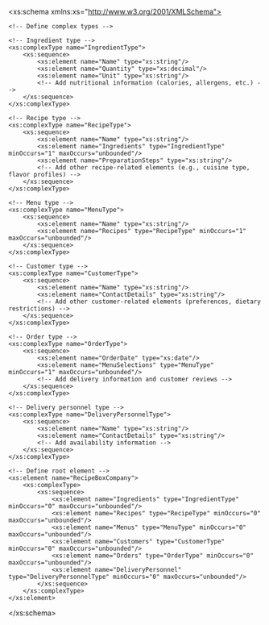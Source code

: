 <?xml version="1.0" encoding="UTF-8"?>
<xs:schema xmlns:xs="http://www.w3.org/2001/XMLSchema">

    <!-- Define complex types -->

    <!-- Ingredient type -->
    <xs:complexType name="IngredientType">
        <xs:sequence>
            <xs:element name="Name" type="xs:string"/>
            <xs:element name="Quantity" type="xs:decimal"/>
            <xs:element name="Unit" type="xs:string"/>
            <!-- Add nutritional information (calories, allergens, etc.) -->
        </xs:sequence>
    </xs:complexType>

    <!-- Recipe type -->
    <xs:complexType name="RecipeType">
        <xs:sequence>
            <xs:element name="Name" type="xs:string"/>
            <xs:element name="Ingredients" type="IngredientType" minOccurs="1" maxOccurs="unbounded"/>
            <xs:element name="PreparationSteps" type="xs:string"/>
            <!-- Add other recipe-related elements (e.g., cuisine type, flavor profiles) -->
        </xs:sequence>
    </xs:complexType>

    <!-- Menu type -->
    <xs:complexType name="MenuType">
        <xs:sequence>
            <xs:element name="Name" type="xs:string"/>
            <xs:element name="Recipes" type="RecipeType" minOccurs="1" maxOccurs="unbounded"/>
        </xs:sequence>
    </xs:complexType>

    <!-- Customer type -->
    <xs:complexType name="CustomerType">
        <xs:sequence>
            <xs:element name="Name" type="xs:string"/>
            <xs:element name="ContactDetails" type="xs:string"/>
            <!-- Add other customer-related elements (preferences, dietary restrictions) -->
        </xs:sequence>
    </xs:complexType>

    <!-- Order type -->
    <xs:complexType name="OrderType">
        <xs:sequence>
            <xs:element name="OrderDate" type="xs:date"/>
            <xs:element name="MenuSelections" type="MenuType" minOccurs="1" maxOccurs="unbounded"/>
            <!-- Add delivery information and customer reviews -->
        </xs:sequence>
    </xs:complexType>

    <!-- Delivery personnel type -->
    <xs:complexType name="DeliveryPersonnelType">
        <xs:sequence>
            <xs:element name="Name" type="xs:string"/>
            <xs:element name="ContactDetails" type="xs:string"/>
            <!-- Add availability information -->
        </xs:sequence>
    </xs:complexType>

    <!-- Define root element -->
    <xs:element name="RecipeBoxCompany">
        <xs:complexType>
            <xs:sequence>
                <xs:element name="Ingredients" type="IngredientType" minOccurs="0" maxOccurs="unbounded"/>
                <xs:element name="Recipes" type="RecipeType" minOccurs="0" maxOccurs="unbounded"/>
                <xs:element name="Menus" type="MenuType" minOccurs="0" maxOccurs="unbounded"/>
                <xs:element name="Customers" type="CustomerType" minOccurs="0" maxOccurs="unbounded"/>
                <xs:element name="Orders" type="OrderType" minOccurs="0" maxOccurs="unbounded"/>
                <xs:element name="DeliveryPersonnel" type="DeliveryPersonnelType" minOccurs="0" maxOccurs="unbounded"/>
            </xs:sequence>
        </xs:complexType>
    </xs:element>

</xs:schema>
